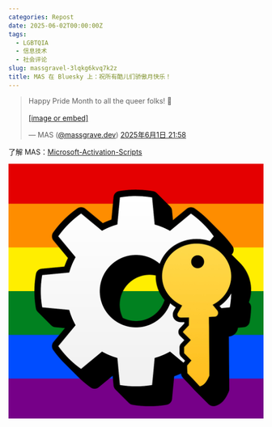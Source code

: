 ```yaml
---
categories: Repost
date: 2025-06-02T00:00:00Z
tags:
  - LGBTQIA
  - 信息技术
  - 社会评论
slug: massgravel-3lqkg6kvq7k2z
title: MAS 在 Bluesky 上：祝所有酷儿们骄傲月快乐！
---
```


<blockquote class="bluesky-embed" data-bluesky-uri="at://did:plc:wvg35pljfowzru4pp6i2ky6z/app.bsky.feed.post/3lqkg6kvq7k2z" data-bluesky-cid="bafyreifv5ooi3oku2yimix6ujxjuqe5ny6gfwp2llya6itujvsrwl6nrli" data-bluesky-embed-color-mode="system"><p lang="en">Happy Pride Month to all the queer folks! 🌈<br><br><a href="https://bsky.app/profile/did:plc:wvg35pljfowzru4pp6i2ky6z/post/3lqkg6kvq7k2z?ref_src=embed">[image or embed]</a></p>&mdash; MAS (<a href="https://bsky.app/profile/did:plc:wvg35pljfowzru4pp6i2ky6z?ref_src=embed">@massgrave.dev</a>) <a href="https://bsky.app/profile/did:plc:wvg35pljfowzru4pp6i2ky6z/post/3lqkg6kvq7k2z?ref_src=embed">2025年6月1日 21:58</a></blockquote><script async src="https://embed.bsky.app/static/embed.js" charset="utf-8"></script>

了解 MAS：[Microsoft-Activation-Scripts](https://github.com/massgravel/Microsoft-Activation-Scripts)

![MAS Logo on Pride Flag](bafkreiczywr47pscl3gzm3x42zli3g4c75fonq33toos7bwq6wi5bqhmai.jpg)
